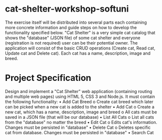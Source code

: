 # cat-shelter-workshop-softuni
The exercise itself will be distributed into several parts each containing more concrete information and guide steps on how to develop the functionality specified below.
"Cat Shelter" is a very simple cat catalog that shows the "database" (JSON file) of some cat shelter and everyone (registration is not required) user can be their potential owner. The application will consist of the basic CRUD operations (Create cat, Read cat, Update cat and Delete cat). Each cat has a name, description, image and breed.

# Project Specification
Design and implement a "Cat Shelter" web application (containing routing and multiple web pages) using HTML 5, CSS 3 and Node.js. It must contain the following functionality:
•	Add Cat Breed
    o	Create cat breed which later can be picked when a new cat is added to the shelter
•	Add Cat
    o	Create a new cat, which has a name, description, image and breed
    o	All cats must be saved in a JSON file (that will be our database)
•	List All Cats
    o	List all cats from the "database" no matter the breed
•	Edit Cat
    o	Edits cat's information. Changes must be persisted in "database"
•	Delete Cat
    o	Deletes specific cat from database. Changes must be persisted in "database"
•	Search Cat

